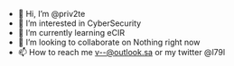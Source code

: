 - 👋 Hi, I’m @priv2te
- 👀 I’m interested in CyberSecurity
- 🌱 I’m currently learning eCIR
- 💞️ I’m looking to collaborate on Nothing right now
- 📫 How to reach me v--@outlook.sa or my twitter @l79l

<!---
priv2te/priv2te is a ✨ special ✨ repository because its `README.md` (this file) appears on your GitHub profile.
You can click the Preview link to take a look at your changes.
--->
